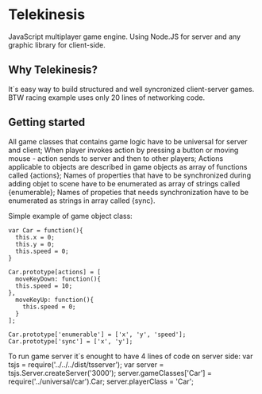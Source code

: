 Telekinesis
===========

JavaScript multiplayer game engine. Using Node.JS for server and any graphic library for client-side.

Why Telekinesis?
----------------
It`s easy way to build structured and well syncronized client-server games. 
BTW racing example uses only 20 lines of networking code.

Getting started
---------------
All game classes that contains game logic have to be universal for server and client;
When player invokes action by pressing a button or moving mouse - action sends to server and then to other players;
Actions applicable to objects are described in game objects as array of functions called {actions};
Names of properties that have to be synchronized during adding objet to scene have to be enumerated as array of strings called {enumerable};
Names of propeties that needs synchronization have to be enumerated as strings in array called {sync}.

Simple example of game object class:

    var Car = function(){
      this.x = 0;
      this.y = 0;
      this.speed = 0;
    }

    Car.prototype[actions] = [
      moveKeyDown: function(){
      this.speed = 10;
    },
      moveKeyUp: function(){
        this.speed = 0;
      }
    ];

    Car.prototype['enumerable'] = ['x', 'y', 'speed'];
    Car.prototype['sync'] = ['x', 'y'];

To run game server it`s enought to have 4 lines of code on server side:
    var tsjs = require('../../../dist/tsserver');
    var server = tsjs.Server.createServer('3000');
    server.gameClasses['Car'] = require('../universal/car').Car;
    server.playerClass = 'Car';
